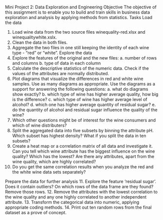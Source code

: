 Mini Project 2: Data Exploration and Engineering
Objective
The objective of this assignment is to enable you to build and train skills in business data exploration and
analysis by applying methods from statistics.
Tasks
Load the data
1. Load wine data from the two source files winequality-red.xlsx and winequalitywhite.xslx.
2. Clean the data in both files.
3. Aggregate the two files in one still keeping the identity of each wine type - “red” or “white”.
Explore the data
4. Explore the features of the original and the new files:
a. number of rows and columns
b. type of data in each column
5. Calculate the descriptive statistics of the numeric data. Check if the values of the attributes are
normally distributed.
6. Plot diagrams that visualize the differences in red and white wine samples. Use as many
diagrams as appropriate. Use the diagrams as a support for answering the following questions:
a. what do diagrams show exactly?
b. which type of wine has higher average quality, how big is the difference?
c. which type of wine has higher average level of alcohol?
d. which one has higher average quantity of residual sugar?
e. do the quantity of alcohol and residual sugar influence the quality of the wine?
7. Which other questions might be of interest for the wine consumers and which of wine
distributers?
8. Split the aggregated data into five subsets by binning the attribute pH. Which subset has highest
density? What if you split the data in ten subsets?
9. Create a heat map or a correlation matrix of all data and investigate it. Can you tell which wine
attribute has the biggest influence on the wine quality? Which has the lowest? Are there any
attributes, apart from the wine quality, which are highly correlated?
10. Do you get the same correlation results when you analyze the red and the white wine data sets
separately?

Prepare the data for further analysis
11. Explore the feature ‘residual sugar’. Does it contain outliers? On which rows of the data frame
are they found? Remove those rows.
12. Remove the attributes with the lowest correlation to the wine quality and any one highly
correlated to another independent attribute.
13. Transform the categorical data into numeric, applying appropriate coding methods.
14. Print out ten random rows from the final dataset as a prove of concept.